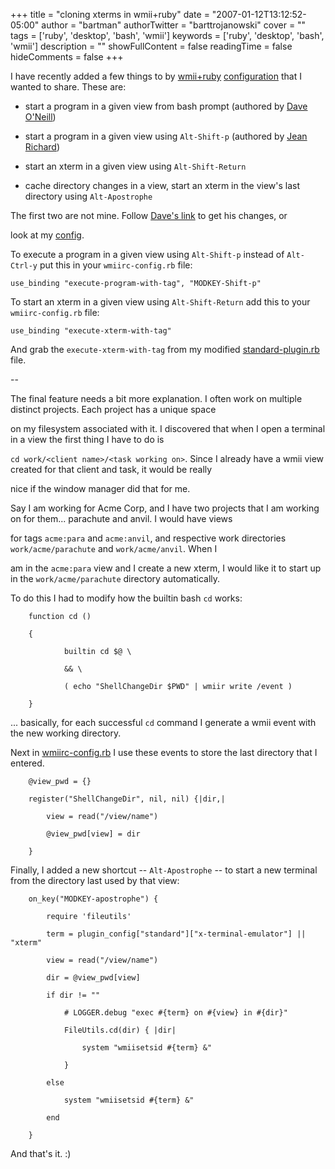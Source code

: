 +++
title = "cloning xterms in wmii+ruby"
date = "2007-01-12T13:12:52-05:00"
author = "bartman"
authorTwitter = "barttrojanowski"
cover = ""
tags = ['ruby', 'desktop', 'bash', 'wmii']
keywords = ['ruby', 'desktop', 'bash', 'wmii']
description = ""
showFullContent = false
readingTime = false
hideComments = false
+++

I have recently added a few things to by [wmii+ruby](http://eigenclass.org/hiki.rb?wmii+ruby) [configuration](/~bart/conf/wmii-3/wmiirc-config.rb) that I wanted to share.  These are:



  * start a program in a given view from bash prompt (authored by [Dave O'Neill](http://www.dmo.ca/blog/20070111010218))

  * start a program in a given view using `Alt-Shift-p` (authored by [Jean Richard](http://geemoo.ca/))

  * start an xterm in a given view using `Alt-Shift-Return`

  * cache directory changes in a view, start an xterm in the view's last directory using `Alt-Apostrophe`



<!--more-->



The first two are not mine.  Follow [Dave's link](http://www.dmo.ca/blog/20070111010218) to get his changes, or 

look at my [config](/~bart/conf/wmii-3/wmiirc-config.rb).



To execute a program in a given view using `Alt-Shift-p` instead of `Alt-Ctrl-y` put this in your `wmiirc-config.rb` file:



    use_binding "execute-program-with-tag", "MODKEY-Shift-p"



To start an xterm in a given view using `Alt-Shift-Return` add this to your `wmiirc-config.rb` file:



    use_binding "execute-xterm-with-tag"



And grab the `execute-xterm-with-tag` from my modified [standard-plugin.rb](/~bart/conf/wmii-3/plugins/standard-plugin.rb) file.



--



The final feature needs a bit more explanation.  I often work on multiple distinct projects.  Each project has a unique space 

on my filesystem associated with it.  I discovered that when I open a terminal in a view the first thing I have to do is 

`cd work/<client name>/<task working on>`.  Since I already have a wmii view created for that client and task, it would be really

nice if the window manager did that for me.



Say I am working for Acme Corp, and I have two projects that I am working on for them... parachute and anvil.  I would have views

for tags `acme:para` and `acme:anvil`, and respective work directories `work/acme/parachute` and `work/acme/anvil`.  When I 

am in the `acme:para` view and I create a new xterm, I would like it to start up in the `work/acme/parachute` directory automatically.



To do this I had to modify how the builtin bash `cd` works:



        function cd () 

        { 

                builtin cd $@ \

                && \

                ( echo "ShellChangeDir $PWD" | wmiir write /event )

        }



... basically, for each successful `cd` command I generate a wmii event with the new working directory.



Next in [wmiirc-config.rb](/~bart/conf/wmii-3/wmiirc-config.rb) I use these events to store the last directory that I entered.



        @view_pwd = {}

        register("ShellChangeDir", nil, nil) {|dir,|

            view = read("/view/name")

            @view_pwd[view] = dir

        }



Finally, I added a new shortcut -- `Alt-Apostrophe` -- to start a new terminal from the directory last used by that view:



        on_key("MODKEY-apostrophe") {

            require 'fileutils'

            term = plugin_config["standard"]["x-terminal-emulator"] || "xterm"

            view = read("/view/name")

            dir = @view_pwd[view]

            if dir != ""

                # LOGGER.debug "exec #{term} on #{view} in #{dir}"

                FileUtils.cd(dir) { |dir|

                    system "wmiisetsid #{term} &"

                }

            else

                system "wmiisetsid #{term} &"

            end

        }



And that's it. :)
